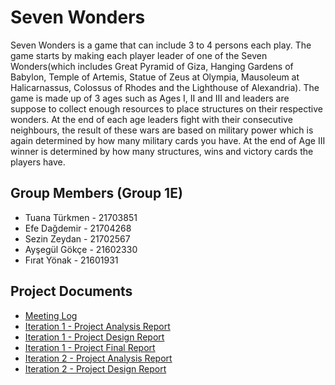 # Seven Wonders
Seven Wonders is a game that can include 3 to 4 persons each play. The game starts by making each player leader of one of the Seven Wonders(which includes Great Pyramid of Giza, Hanging Gardens of Babylon, Temple of Artemis, Statue of Zeus at Olympia, Mausoleum at Halicarnassus, Colossus of Rhodes and the Lighthouse of Alexandria). The game is made up of 3 ages such as Ages I, II and III and leaders are suppose to collect enough resources to place structures on their respective wonders. At the end of each age leaders fight with their consecutive neighbours, the result of these wars are based on military power which is again determined by how many military cards you have. At the end of Age III winner is determined by how many structures, wins and victory cards the players have.

Group Members (Group 1E)
-
* Tuana Türkmen - 21703851
* Efe Dağdemir - 21704268
* Sezin Zeydan - 21702567
* Ayşegül Gökçe - 21602330
* Fırat Yönak - 21601931

Project Documents
-
* [Meeting Log](https://docs.google.com/document/d/1ziObZdRn1ar_K1O9Tc9hYPRXSpzuR-ItwNa2hwK8HiQ/edit?usp=sharing)
* [Iteration 1 - Project Analysis Report](https://docs.google.com/document/d/1G4g6n7Kj6Hyl6NWZf4iboLlS-c203YiFOZcjrabc9J8/edit?usp=sharing)
* [Iteration 1 - Project Design Report](https://docs.google.com/document/d/1uzfl9Tj8sHsr5-z9KJoI5vR5A87DY37RcPhiXVGGNK4/edit?usp=sharing)
* [Iteration 1 - Project Final Report](https://docs.google.com/document/d/1fUxtCmg6YfSre_OZwvtv9FJ1PzUGQxdycuFUr2fR0Ic/edit?usp=sharing)
* [Iteration 2 - Project Analysis Report](https://docs.google.com/document/d/1AfUS0kQCf30Xe1c761SLoCw75jdIcIgdkP2_HssuhWI/edit?usp=sharing)
* [Iteration 2 - Project Design Report](https://docs.google.com/document/d/1xT5Ko0Pzxl1fn5MQxcESp3my3JWanq3xTTOkmRT-Nes/edit?usp=sharing)
